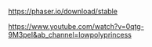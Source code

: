 https://phaser.io/download/stable

https://www.youtube.com/watch?v=0qtg-9M3peI&ab_channel=lowpolyprincess
